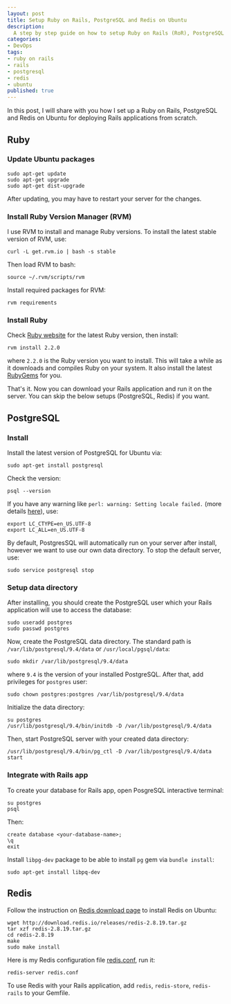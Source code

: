 ```yaml
---
layout: post
title: Setup Ruby on Rails, PostgreSQL and Redis on Ubuntu
description:
  A step by step guide on how to setup Ruby on Rails (RoR), PostgreSQL and Redis on Ubuntu server for deploying Rails applications from scratch.
categories:
- DevOps
tags:
- ruby on rails
- rails
- postgresql
- redis
- ubuntu
published: true
---
```


In this post, I will share with you how I set up a Ruby on Rails, PostgreSQL and Redis on Ubuntu for deploying Rails applications from scratch.

## Ruby

### Update Ubuntu packages

    sudo apt-get update
    sudo apt-get upgrade
    sudo apt-get dist-upgrade

After updating, you may have to restart your server for the changes.

### Install Ruby Version Manager (RVM)

I use RVM to install and manage Ruby versions. To install the latest stable version of RVM, use:

    curl -L get.rvm.io | bash -s stable

Then load RVM to bash:

    source ~/.rvm/scripts/rvm

Install required packages for RVM:

    rvm requirements

### Install Ruby

Check [Ruby website](https://www.ruby-lang.org/en) for the latest Ruby version, then install:

    rvm install 2.2.0

where `2.2.0` is the Ruby version you want to install. This will take a while as it downloads and compiles Ruby on your system. It also install the latest
[RubyGems](http://rubygems.org) for you.

That's it. Now you can download your Rails application and run it on the server. You can skip the below setups (PostgreSQL, Redis) if you want.

## PostgreSQL

### Install

Install the latest version of PostgreSQL for Ubuntu via:

    sudo apt-get install postgresql

Check the version:

    psql --version

If you have any warning like `perl: warning: Setting locale failed.` (more details [here](http://stackoverflow.com/questions/2499794/how-can-i-fix-a-locale-warning-from-perl)), use:

    export LC_CTYPE=en_US.UTF-8
    export LC_ALL=en_US.UTF-8

By default, PostgresSQL will automatically run on your server after install, however we want to use our own data directory. To stop the default server, use:

    sudo service postgresql stop

### Setup data directory

After installing, you should create the PostgreSQL user which your Rails application will use to access the database:

    sudo useradd postgres
    sudo passwd postgres

Now, create the PostgreSQL data directory. The standard path is `/var/lib/postgresql/9.4/data` or `/usr/local/pgsql/data`:

    sudo mkdir /var/lib/postgresql/9.4/data

where `9.4` is the version of your installed PostgreSQL. After that, add privileges for `postgres` user:

    sudo chown postgres:postgres /var/lib/postgresql/9.4/data

Initialize the data directory:

    su postgres
    /usr/lib/postgresql/9.4/bin/initdb -D /var/lib/postgresql/9.4/data

Then, start PostgreSQL server with your created data directory:

    /usr/lib/postgresql/9.4/bin/pg_ctl -D /var/lib/postgresql/9.4/data start

### Integrate with Rails app

To create your database for Rails app, open PosgreSQL interactive terminal:

    su postgres
    psql

Then:

    create database <your-database-name>;
    \q
    exit

Install `libpg-dev` package to be able to install `pg` gem via `bundle install`:

    sudo apt-get install libpq-dev

## Redis

Follow the instruction on [Redis download page](http://redis.io/download) to install Redis on Ubuntu:

    wget http://download.redis.io/releases/redis-2.8.19.tar.gz
    tar xzf redis-2.8.19.tar.gz
    cd redis-2.8.19
    make
    sudo make install

Here is my Redis configuration file [redis.conf](https://gist.github.com/luugiathuy/1aeb716645eb729973d3), run it:

    redis-server redis.conf

To use Redis with your Rails application, add `redis`, `redis-store`, `redis-rails` to your Gemfile.
